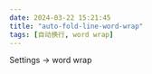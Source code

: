 ```yaml
---
date: 2024-03-22 15:21:45
title: "auto-fold-line-word-wrap"
tags: [自动换行, word wrap]
---
```


Settings -> word wrap

